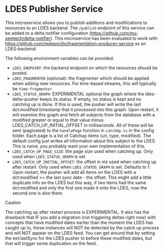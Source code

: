 # LDES Publisher Service

This microservice allows you to publish additions and modifications to resources to an LDES backend. The `/publish` endpoint of this service can be added to a delta notifier configuration (https://github.com/mu-semtech/delta-notifier). This microservice has been evaluated to work with https://github.com/redpencilio/fragmentation-producer-service as an LDES-backend.

The following environment variables can be provided:

- `LDES_ENDPOINT`: the backend endpoint on which the resources should be posted.
- `LDES_FRAGMENTER` (optional): the fragmenter which should be applied when adding new resources. For time-based streams, this will typically be `time-fragmenter`.
- `LDES_STATUS_GRAPH`: EXPERIMENTAL optional the graph where the ldes-delta-pusher keeps its status. If empty, no status is kept and no catching up is done. If this is used, the pusher will write the last dct:modified timestamp that it processed into this graph. Upon restart, it will examine this graph and fetch all subjects from the database with a modified greater or equal to that value minus LDES_CATCH_UP_INITIAL_OFFSET in milliseconds. All of these will be sent (paginated) to the `handlePage` function in `catchUp.ts` in the config folder. Each page is a list of Catchup items {uri, type, modified}. The default config just writes all information about this subject to the LDES. This is naive, you probably want your own implementation of this.
- `LDES_CATCH_UP_PAGE_SIZE`: the page size used when catching up. Only used when `LDES_STATUS_GRAPH` is set
- `LDES_CATCH_UP_INITIAL_OFFSET`: the offset in ms used when catching up after restart. Only used when `LDES_STATUS_GRAPH` is set. Defaults to 1. Upon restart, the pusher will add all items on the LDES with a dct:modified >= the last sync date - the offset. This might add a little duplicate info on the LDES but this way, if two items had the same dct:modified and only the first one made it onto the LDES, now the second one is also there.

> [!CAUTION]
> The catching up after restart process is EXPERIMENTAL. It also has the drawback that IF you add a migration (not triggering deltas right now) with concepts that have modified dates earlier than the moment the LDES has caught up to, these instances will NOT be detected by the catch up process and will NOT appear on the LDES feed. You can get around that by setting the ext:lastSync for the LDES pusher to before these modified dates, but that will trigger some duplication on the feed.
